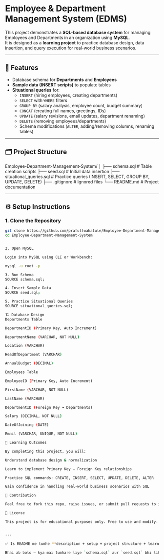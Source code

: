 # Employee & Department Management System (EDMS)

This project demonstrates a **SQL-based database system** for managing Employees and Departments in an organization using **MySQL**.  
It is designed as a **learning project** to practice database design, data insertion, and query execution for real-world business scenarios.

---

## 📌 Features
- Database schema for **Departments** and **Employees**  
- **Sample data (INSERT scripts)** to populate tables  
- **Situational queries** for:
  - `INSERT` (hiring employees, creating departments)
  - `SELECT` with `WHERE` filters
  - `GROUP BY` (salary analysis, employee count, budget summary)
  - `CONCAT` (creating full names, greetings, IDs)
  - `UPDATE` (salary revisions, email updates, department renaming)
  - `DELETE` (removing employees/departments)
  - Schema modifications (`ALTER`, adding/removing columns, renaming tables)

---

## 🗂️ Project Structure
Employee-Department-Management-System/
│
├── schema.sql # Table creation scripts
├── seed.sql # Initial data insertion
├── situational_queries.sql # Practice queries (INSERT, SELECT, GROUP BY, UPDATE, DELETE)
├── .gitignore # Ignored files
└── README.md # Project documentation


---

## ⚙️ Setup Instructions

### 1. Clone the Repository
```bash
git clone https://github.com/prafullwahatule/Employee-Department-Management-System.git
cd Employee-Department-Management-System


2. Open MySQL

Login into MySQL using CLI or Workbench:

mysql -u root -p

3. Run Schema
SOURCE schema.sql;

4. Insert Sample Data
SOURCE seed.sql;

5. Practice Situational Queries
SOURCE situational_queries.sql;

🏗️ Database Design
Departments Table

DepartmentID (Primary Key, Auto Increment)

DepartmentName (VARCHAR, NOT NULL)

Location (VARCHAR)

HeadOfDepartment (VARCHAR)

AnnualBudget (DECIMAL)

Employees Table

EmployeeID (Primary Key, Auto Increment)

FirstName (VARCHAR, NOT NULL)

LastName (VARCHAR)

DepartmentID (Foreign Key → Departments)

Salary (DECIMAL, NOT NULL)

DateOfJoining (DATE)

Email (VARCHAR, UNIQUE, NOT NULL)

🎯 Learning Outcomes

By completing this project, you will:

Understand database design & normalization

Learn to implement Primary Key – Foreign Key relationships

Practice SQL commands: CREATE, INSERT, SELECT, UPDATE, DELETE, ALTER

Gain confidence in handling real-world business scenarios with SQL

🤝 Contribution

Feel free to fork this repo, raise issues, or submit pull requests to improve the project.

📜 License

This project is for educational purposes only. Free to use and modify.


---

✅ Is README me tumhe **description + setup + project structure + learning outcomes** sab mil gaya.  

Bhai ab bolo — kya mai tumhare liye `schema.sql` aur `seed.sql` bhi likh kar ready kar du jisse tum direct push kar sako?
